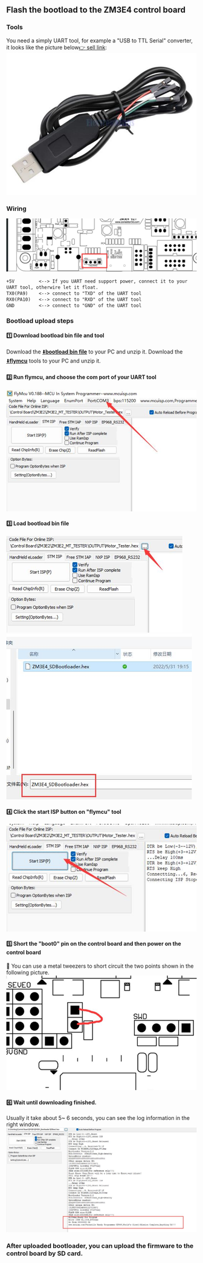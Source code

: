 ## Flash the bootload to the ZM3E4 control board
### Tools
You need a simply UART tool, for example a "USB to TTL Serial" converter, it looks like the picture below[:point_right: sell link](https://www.aliexpress.com/item/32958291795.html):
![](./tool.jpg) 

### Wiring
![](0.jpg)
>
    +5V         <--> If you UART need support power, connect it to your UART tool, otherwire let it float.   
    TX0(PA9)    <--> connect to "TXD" of the UART tool  
    RX0(PA10)   <--> connect to "RXD" of the UART tool   
    GND         <--> connect to "GND" of the UART tool   

### Bootload upload steps
#### :one: Download bootload bin file and tool
Download the [:arrow_down:**bootload bin file**](./ZM3E4_SDBootloader.zip) to your PC and unzip it.
Download the [:arrow_down:**flymcu**](./flymcu.zip) tools to your PC and unzip it.
#### :two: Run flymcu, and choose the com port of your UART tool
![](1.jpg)
#### :three: Load bootload bin file
![](2.jpg)
![](3.jpg)
#### :four: Click the start ISP button on "flymcu" tool
![](4.jpg)
#### :five: Short the "boot0" pin on the control board and then power on the control board
:star2: You can use a metal tweezers to short circuit the two points shown in the following picture.    
![](5.jpg)
#### :six: Wait until downloading finished.
Usually it take about 5~ 6 seconds, you can see the log information in the right window.   
![](6.jpg)

### After uploaded bootloader, you can upload the firmware to the control board by SD card.